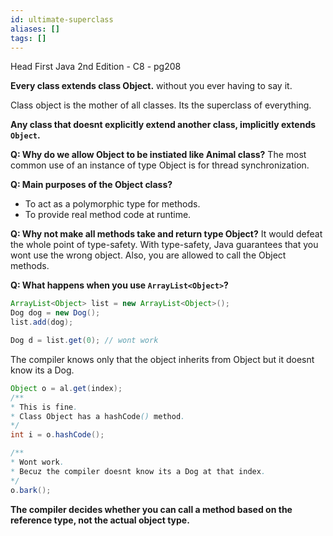 ```yaml
---
id: ultimate-superclass
aliases: []
tags: []
---
```


Head First Java 2nd Edition - C8 - pg208

**Every class extends class Object.**
without you ever having to say it.

Class object is the mother of all classes.
Its the superclass of everything.

**Any class that doesnt explicitly extend another class, implicitly extends `Object`.**

**Q: Why do we allow Object to be instiated like Animal class?**
The most common use of an instance of type Object is for thread synchronization.

**Q: Main purposes of the Object class?**
- To act as a polymorphic type for methods.
- To provide real method code at runtime.

**Q: Why not make all methods take and return type Object?**
It would defeat the whole point of type-safety.
With type-safety, Java guarantees that you wont use the wrong object.
Also, you are allowed to call the Object methods.

**Q: What happens when you use `ArrayList<Object>`?**
```java
ArrayList<Object> list = new ArrayList<Object>();
Dog dog = new Dog();
list.add(dog);

Dog d = list.get(0); // wont work
```
The compiler knows only that the object inherits from Object but it doesnt know its a Dog.
```java
Object o = al.get(index);
/**
* This is fine.
* Class Object has a hashCode() method.
*/
int i = o.hashCode();

/**
* Wont work.
* Becuz the compiler doesnt know its a Dog at that index.
*/
o.bark();
```
**The compiler decides whether you can call a method based on the reference type, not the actual object type.**
